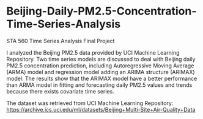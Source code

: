 # Beijing-Daily-PM2.5-Concentration-Time-Series-Analysis
STA 560 Time Series Analysis Final Project

I analyzed the Beijing PM2.5 data provided by UCI Machine Learning Repository. Two time series models are discussed to deal with Beijing daily PM2.5 concentration prediction, including Autoregressive Moving Average (ARMA) model and regression model adding an ARIMA structure (ARIMAX) model. The results show that the
ARIMAX model have a better performance than ARMA model in fitting and forecasting daily PM2.5 values and trends because there exists covariate time series.

The dataset was retrieved from UCI Machine Learning Repository: https://archive.ics.uci.edu/ml/datasets/Beijing+Multi-Site+Air-Quality+Data
